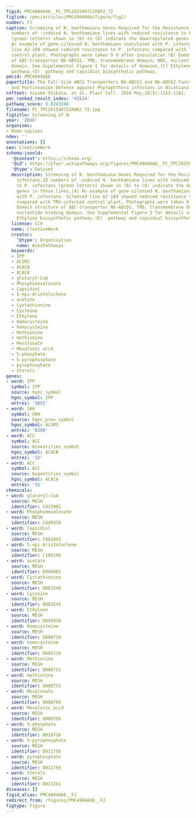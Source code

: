 ```yaml
---
figid: PMC4904666__PC_TPC201500721RAR2_f2
figlink: /pmc/articles/PMC4904666/figure/fig2/
number: F2
caption: Screening of N. benthamiana Genes Required for the Resistance to P. infestans.ID
  numbers of -induced N. benthamiana lines with reduced resistance to P. infestans
  (green letters) shown in (B) to (D) indicate the downregulated genes in these lines.(A)
  An example of gene-silenced N. benthamiana inoculated with P. infestans. Silenced
  line A2-189 showed reduced resistance to P. infestans compared with TRV-infected
  control plant. Photographs were taken 9 d after inoculation.(B) Domain structure
  of ABC-transporter Nb-ABCG1. TMD, transmembrane domain; NBD, nucleotide binding
  domain. See Supplemental Figure 1 for details of domains.(C) Ethylene biosynthetic
  pathway.(D)  pathway and capsidiol biosynthetic pathway.
pmcid: PMC4904666
papertitle: The Full-Size ABCG Transporters Nb-ABCG1 and Nb-ABCG2 Function in Pre-
  and Postinvasion Defense against Phytophthora infestans in Nicotiana benthamiana.
reftext: Yusuke Shibata, et al. Plant Cell. 2016 May;28(5):1163-1181.
pmc_ranked_result_index: '41524'
pathway_score: 0.8243286
filename: PC_TPC201500721RAR2_f2.jpg
figtitle: Screening of N
year: '2016'
organisms:
- Homo sapiens
ndex: ''
annotations: []
seo: CreativeWork
schema-jsonld:
  '@context': https://schema.org/
  '@id': https://pfocr.wikipathways.org/figures/PMC4904666__PC_TPC201500721RAR2_f2.html
  '@type': Dataset
  description: Screening of N. benthamiana Genes Required for the Resistance to P.
    infestans.ID numbers of -induced N. benthamiana lines with reduced resistance
    to P. infestans (green letters) shown in (B) to (D) indicate the downregulated
    genes in these lines.(A) An example of gene-silenced N. benthamiana inoculated
    with P. infestans. Silenced line A2-189 showed reduced resistance to P. infestans
    compared with TRV-infected control plant. Photographs were taken 9 d after inoculation.(B)
    Domain structure of ABC-transporter Nb-ABCG1. TMD, transmembrane domain; NBD,
    nucleotide binding domain. See Supplemental Figure 1 for details of domains.(C)
    Ethylene biosynthetic pathway.(D)  pathway and capsidiol biosynthetic pathway.
  license: CC0
  name: CreativeWork
  creator:
    '@type': Organization
    name: WikiPathways
  keywords:
  - IPP
  - ACSM3
  - ACACB
  - ACACA
  - glutaryl-CoA
  - Phosphomevalonate
  - Capsidiol
  - 5-epi-Aristolochene
  - acetate
  - Cystathionine
  - Cysteine
  - Ethylene
  - Homocysteine
  - homocysteine
  - Methionine
  - methionine
  - Mevalonate
  - Mevalonic acid
  - 5-phosphate
  - 5-pyrophosphate
  - pyrophosphate
  - Sterols
genes:
- word: IPP
  symbol: IPP
  source: hgnc_symbol
  hgnc_symbol: IPP
  entrez: '3652'
- word: SAH
  symbol: SAH
  source: hgnc_prev_symbol
  hgnc_symbol: ACSM3
  entrez: '6296'
- word: ACC
  symbol: ACC
  source: bioentities_symbol
  hgnc_symbol: ACACB
  entrez: '32'
- word: ACC
  symbol: ACC
  source: bioentities_symbol
  hgnc_symbol: ACACA
  entrez: '31'
chemicals:
- word: glutaryl-CoA
  source: MESH
  identifier: C015901
- word: Phosphomevalonate
  source: MESH
  identifier: C045038
- word: Capsidiol
  source: MESH
  identifier: C081843
- word: 5-epi-Aristolochene
  source: MESH
  identifier: C108196
- word: acetate
  source: MESH
  identifier: D000085
- word: Cystathionine
  source: MESH
  identifier: D003540
- word: Cysteine
  source: MESH
  identifier: D003545
- word: Ethylene
  source: MESH
  identifier: D005030
- word: Homocysteine
  source: MESH
  identifier: D006710
- word: homocysteine
  source: MESH
  identifier: D006710
- word: Methionine
  source: MESH
  identifier: D008715
- word: methionine
  source: MESH
  identifier: D008715
- word: Mevalonate
  source: MESH
  identifier: D008798
- word: Mevalonic acid
  source: MESH
  identifier: D008798
- word: 5-phosphate
  source: MESH
  identifier: D010710
- word: 5-pyrophosphate
  source: MESH
  identifier: D011756
- word: pyrophosphate
  source: MESH
  identifier: D011756
- word: Sterols
  source: MESH
  identifier: D013261
diseases: []
figid_alias: PMC4904666__F2
redirect_from: /figures/PMC4904666__F2
figtype: Figure
---
```

